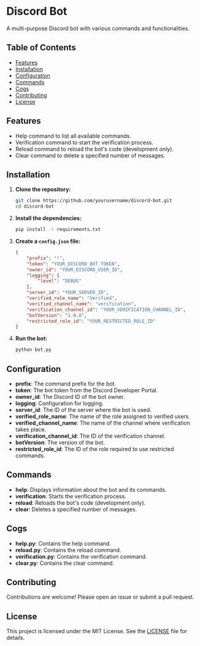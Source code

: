 # Discord Bot

A multi-purpose Discord bot with various commands and functionalities.

## Table of Contents

- [Features](#features)
- [Installation](#installation)
- [Configuration](#configuration)
- [Commands](#commands)
- [Cogs](#cogs)
- [Contributing](#contributing)
- [License](#license)

## Features

- Help command to list all available commands.
- Verification command to start the verification process.
- Reload command to reload the bot's code (development only).
- Clear command to delete a specified number of messages.

## Installation

1. **Clone the repository:**

    ```sh
    git clone https://github.com/yourusername/discord-bot.git
    cd discord-bot
    ```

2. **Install the dependencies:**

    ```sh
    pip install -r requirements.txt
    ```

3. **Create a `config.json` file:**

    ```json
    {
        "prefix": "!",
        "token": "YOUR_DISCORD_BOT_TOKEN",
        "owner_id": "YOUR_DISCORD_USER_ID",
        "logging": {
            "level": "DEBUG"
        },
        "server_id": "YOUR_SERVER_ID",
        "verified_role_name": "Verified",
        "verified_channel_name": "verification",
        "verification_channel_id": "YOUR_VERIFICATION_CHANNEL_ID",
        "botVersion": "1.0.0",
        "restricted_role_id": "YOUR_RESTRICTED_ROLE_ID"
    }
    ```

4. **Run the bot:**

    ```sh
    python bot.py
    ```

## Configuration

- **prefix**: The command prefix for the bot.
- **token**: The bot token from the Discord Developer Portal.
- **owner_id**: The Discord ID of the bot owner.
- **logging**: Configuration for logging.
- **server_id**: The ID of the server where the bot is used.
- **verified_role_name**: The name of the role assigned to verified users.
- **verified_channel_name**: The name of the channel where verification takes place.
- **verification_channel_id**: The ID of the verification channel.
- **botVersion**: The version of the bot.
- **restricted_role_id**: The ID of the role required to use restricted commands.

## Commands

- **help**: Displays information about the bot and its commands.
- **verification**: Starts the verification process.
- **reload**: Reloads the bot's code (development only).
- **clear**: Deletes a specified number of messages.

## Cogs

- **help.py**: Contains the help command.
- **reload.py**: Contains the reload command.
- **verification.py**: Contains the verification command.
- **clear.py**: Contains the clear command.

## Contributing

Contributions are welcome! Please open an issue or submit a pull request.

## License

This project is licensed under the MIT License. See the [LICENSE](LICENSE) file for details.

